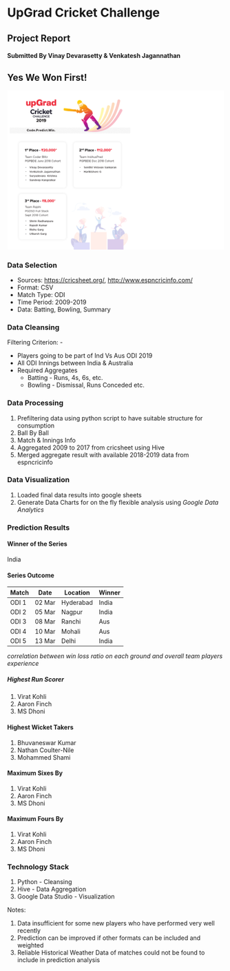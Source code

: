 # UpGrad Cricket Challenge
## Project Report
#### Submitted By Vinay Devarasetty & Venkatesh Jagannathan

## Yes We Won First!
![Banner](main.png)

### Data Selection

- Sources: https://cricsheet.org/, http://www.espncricinfo.com/
- Format: CSV
- Match Type: ODI
- Time Period: 2009-2019
- Data: Batting, Bowling, Summary

### Data Cleansing

Filtering Criterion: -

* Players going to be part of Ind Vs Aus ODI 2019
* All ODI Innings between India & Australia
* Required Aggregates
  * Batting - Runs, 4s, 6s, etc.
  * Bowling - Dismissal, Runs Conceded etc.

### Data Processing

1. Prefiltering data using python script to have suitable structure for consumption
  1. Ball By Ball
  1. Match & Innings Info
1. Aggregated 2009 to 2017 from cricsheet using Hive
1. Merged aggregate result with available 2018-2019 data from espncricinfo


### Data Visualization

1. Loaded final data results into google sheets
1. Generate Data Charts for on the fly flexible analysis using *Google Data Analytics*

### Prediction Results

#### Winner of the Series
India

#### Series Outcome
Match | Date | Location | Winner
----- | ---- | --------- | -----
ODI 1 | 02 Mar | Hyderabad | India
ODI 2 | 05 Mar | Nagpur |  India
ODI 3 | 08 Mar | Ranchi |  Aus
ODI 4 | 10 Mar | Mohali |  Aus
ODI 5 | 13 Mar | Delhi |  India

*correlation between win loss ratio on each ground and overall team players experience*

##### Highest Run Scorer

1. Virat Kohli
1. Aaron Finch
1. MS Dhoni

#### Highest Wicket Takers
1. Bhuvaneswar Kumar
1. Nathan Coulter-Nile
1. Mohammed Shami

#### Maximum Sixes By
1. Virat Kohli
1. Aaron Finch
1. MS Dhoni

#### Maximum Fours By
1. Virat Kohli
1. Aaron Finch
1. MS Dhoni


### Technology Stack
1. Python - Cleansing
1. Hive - Data Aggregation
1. Google Data Studio - Visualization

Notes: 
1. Data insufficient for some new players who have performed very well recently 
1. Prediction can be improved if other formats can be included and weighted
1. Reliable Historical Weather Data of matches could not be found to include in prediction analysis




